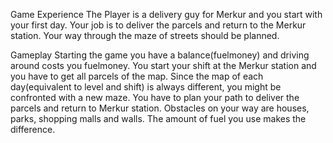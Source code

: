 Game Experience
The Player is a delivery guy for Merkur and you start with your first day. Your job is to deliver the parcels and return to the Merkur station. Your way through the maze of streets should be planned.

Gameplay
Starting the game you have a balance(fuelmoney) and driving around costs you fuelmoney. You start your shift at the Merkur station and you have to get all parcels of the map. Since the map of each day(equivalent to level and shift) is always different, you might be confronted with a new maze. You have to plan your path to deliver the parcels and return to Merkur station. Obstacles on your way are houses, parks, shopping malls and walls. The amount of fuel you use makes the difference.

